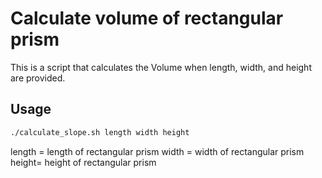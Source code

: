 # Calculate volume of rectangular prism
This is a script that calculates the Volume when length, width, and height are provided.
## Usage
```bash
./calculate_slope.sh length width height
```
length = length of rectangular prism
width = width of rectangular prism
height= height of rectangular prism